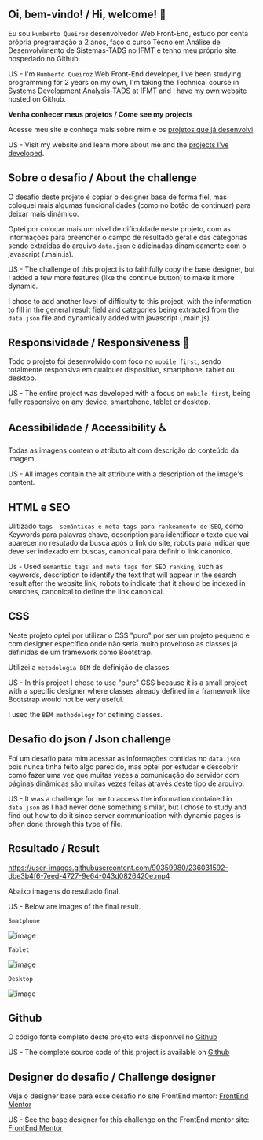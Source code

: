 
## Oi, bem-vindo! / Hi, welcome! 👋

Eu sou `Humberto Queiroz` desenvolvedor Web Front-End, estudo por conta própria programação a 2 anos, faço o curso Técno em Análise de Desenvolvimento de Sistemas-TADS no IFMT e tenho meu próprio site hospedado no Github.

US - I'm `Humberto Queiroz` Web Front-End developer, I've been studying programming for 2 years on my own, I'm taking the Technical course in Systems Development Analysis-TADS at IFMT and I have my own website hosted on Github.

**Venha conhecer meus projetos / Come see my projects** 

Acesse meu site e conheça mais sobre mim e os [projetos que já desenvolvi](https://humbertoqueiroz.github.io/).

US - Visit my website and learn more about me and the [projects I've developed](https://humbertoqueiroz.github.io/).

## Sobre o desafio / About the challenge

O desafio deste projeto é copiar o designer base de forma fiel, mas coloquei mais algumas funcionalidades (como no botão de continuar) para deixar mais dinámico.

Optei por colocar mais um nível de dificuldade neste projeto, com as informações para preencher o campo de resultado geral e das categorias sendo extraidas do arquivo `data.json` e adicinadas dinamicamente com o javascript (.main.js).

US - The challenge of this project is to faithfully copy the base designer, but I added a few more features (like the continue button) to make it more dynamic.

I chose to add another level of difficulty to this project, with the information to fill in the general result field and categories being extracted from the `data.json` file and dynamically added with javascript (.main.js).

## Responsividade / Responsiveness 📲

Todo o projeto foi desenvolvido com foco no `mobile first`, sendo totalmente responsiva em qualquer dispositivo, smartphone, tablet ou desktop. 

US - The entire project was developed with a focus on `mobile first`, being fully responsive on any device, smartphone, tablet or desktop.

## Acessibilidade / Accessibility ♿

Todas as imagens contem o atributo alt com descrição do conteúdo da imagem.

US - All images contain the alt attribute with a description of the image's content.

## HTML e SEO

Ulitizado `tags  semânticas e meta tags para rankeamento de SEO`, como Keywords para palavras chave, description para identificar o texto que vai aparecer no resutado da busca após o link do site, robots para indicar que deve ser indexado em buscas, canonical para definir o link canonico. 

Us - Used `semantic tags and meta tags for SEO ranking`, such as keywords, description to identify the text that will appear in the search result after the website link, robots to indicate that it should be indexed in searches, canonical to define the link canonical.

## CSS

Neste projeto optei por utilizar o CSS "puro" por ser um projeto pequeno e com designer específico onde não seria muito proveitoso as classes já definidas de um framework como Bootstrap.

Utilizei a `metodologia BEM` de definição de classes. 

US - In this project I chose to use "pure" CSS because it is a small project with a specific designer where classes already defined in a framework like Bootstrap would not be very useful.

I used the `BEM methodology` for defining classes.

## Desafio do json / Json challenge

Foi um desafio para mim acessar as informações contidas no `data.json` pois nunca tinha feito algo parecido, mas optei por estudar e descobrir como fazer uma vez que muitas vezes a comunicação do servidor com páginas dinâmicas são muitas vezes feitas através deste tipo de arquivo.

US - It was a challenge for me to access the information contained in `data.json` as I had never done something similar, but I chose to study and find out how to do it since server communication with dynamic pages is often done through this type of file.

## Resultado / Result


https://user-images.githubusercontent.com/90359980/236031592-dbe3b4f6-7eed-4727-9e64-043d0826420e.mp4





Abaixo imagens do resultado final.

US - Below are images of the final result.

`Smatphone`

![image](https://user-images.githubusercontent.com/90359980/236027923-3bbe269e-e75a-4682-8220-c94895363b65.png)

`Tablet`

![image](https://user-images.githubusercontent.com/90359980/236028112-69b558f5-27fd-4af6-a2ab-40015902d50f.png)


`Desktop`

![image](https://user-images.githubusercontent.com/90359980/236027231-91568567-b993-475b-857b-ae2db3f465a0.png)


## Github

O código fonte completo deste projeto esta disponível no [Github](https://github.com/HumbertoQueiroz/Sumario-FrontEndoMentor#responsividade--responsiveness-)

US - The complete source code of this project is available on [Github](https://github.com/HumbertoQueiroz/Sumario-FrontEndoMentor#responsividade--responsiveness-)


## Designer do desafio / Challenge designer

Veja o designer base para esse desafio no site FrontEnd mentor: [FrontEnd Mentor](https://www.frontendmentor.io/challenges/results-summary-component-CE_K6s0maV)

US - See the base designer for this challenge on the FrontEnd mentor site: [FrontEnd Mentor](https://www.frontendmentor.io/challenges/results-summary-component-CE_K6s0maV)
